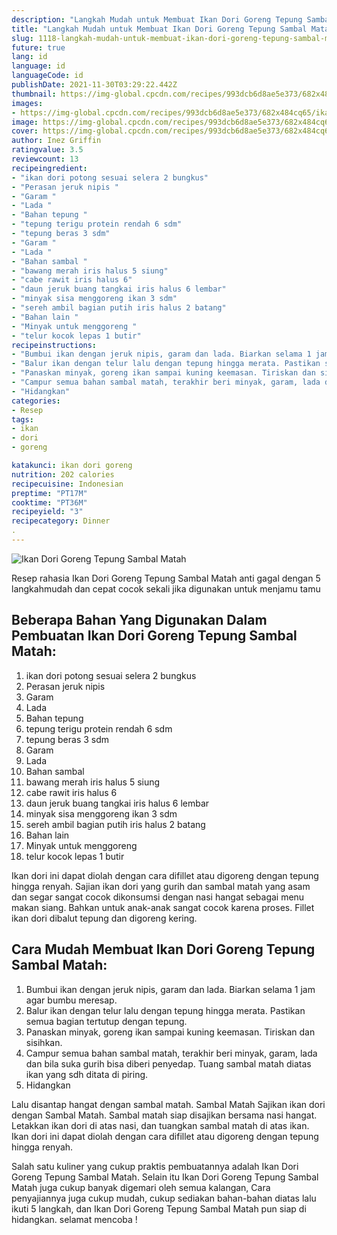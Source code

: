 ```yaml
---
description: "Langkah Mudah untuk Membuat Ikan Dori Goreng Tepung Sambal Matah Anti Gagal"
title: "Langkah Mudah untuk Membuat Ikan Dori Goreng Tepung Sambal Matah Anti Gagal"
slug: 1118-langkah-mudah-untuk-membuat-ikan-dori-goreng-tepung-sambal-matah-anti-gagal
future: true
lang: id
language: id
languageCode: id
publishDate: 2021-11-30T03:29:22.442Z 
thumbnail: https://img-global.cpcdn.com/recipes/993dcb6d8ae5e373/682x484cq65/ikan-dori-goreng-tepung-sambal-matah-foto-resep-utama.png
images:
- https://img-global.cpcdn.com/recipes/993dcb6d8ae5e373/682x484cq65/ikan-dori-goreng-tepung-sambal-matah-foto-resep-utama.png
image: https://img-global.cpcdn.com/recipes/993dcb6d8ae5e373/682x484cq65/ikan-dori-goreng-tepung-sambal-matah-foto-resep-utama.png
cover: https://img-global.cpcdn.com/recipes/993dcb6d8ae5e373/682x484cq65/ikan-dori-goreng-tepung-sambal-matah-foto-resep-utama.png
author: Inez Griffin
ratingvalue: 3.5
reviewcount: 13
recipeingredient:
- "ikan dori potong sesuai selera 2 bungkus"
- "Perasan jeruk nipis "
- "Garam "
- "Lada "
- "Bahan tepung "
- "tepung terigu protein rendah 6 sdm"
- "tepung beras 3 sdm"
- "Garam "
- "Lada "
- "Bahan sambal "
- "bawang merah iris halus 5 siung"
- "cabe rawit iris halus 6"
- "daun jeruk buang tangkai iris halus 6 lembar"
- "minyak sisa menggoreng ikan 3 sdm"
- "sereh ambil bagian putih iris halus 2 batang"
- "Bahan lain "
- "Minyak untuk menggoreng "
- "telur kocok lepas 1 butir"
recipeinstructions:
- "Bumbui ikan dengan jeruk nipis, garam dan lada. Biarkan selama 1 jam agar bumbu meresap."
- "Balur ikan dengan telur lalu dengan tepung hingga merata. Pastikan semua bagian tertutup dengan tepung."
- "Panaskan minyak, goreng ikan sampai kuning keemasan. Tiriskan dan sisihkan."
- "Campur semua bahan sambal matah, terakhir beri minyak, garam, lada dan bila suka gurih bisa diberi penyedap. Tuang sambal matah diatas ikan yang sdh ditata di piring."
- "Hidangkan"
categories:
- Resep
tags:
- ikan
- dori
- goreng

katakunci: ikan dori goreng 
nutrition: 202 calories
recipecuisine: Indonesian
preptime: "PT17M"
cooktime: "PT36M"
recipeyield: "3"
recipecategory: Dinner
. 
---
```



![Ikan Dori Goreng Tepung Sambal Matah](https://img-global.cpcdn.com/recipes/993dcb6d8ae5e373/682x484cq65/ikan-dori-goreng-tepung-sambal-matah-foto-resep-utama.png)

Resep rahasia Ikan Dori Goreng Tepung Sambal Matah  anti gagal dengan 5 langkahmudah dan cepat cocok sekali jika digunakan untuk menjamu tamu

<!--inarticleads1-->

## Beberapa Bahan Yang Digunakan Dalam Pembuatan Ikan Dori Goreng Tepung Sambal Matah:

1. ikan dori potong sesuai selera 2 bungkus
1. Perasan jeruk nipis 
1. Garam 
1. Lada 
1. Bahan tepung 
1. tepung terigu protein rendah 6 sdm
1. tepung beras 3 sdm
1. Garam 
1. Lada 
1. Bahan sambal 
1. bawang merah iris halus 5 siung
1. cabe rawit iris halus 6
1. daun jeruk buang tangkai iris halus 6 lembar
1. minyak sisa menggoreng ikan 3 sdm
1. sereh ambil bagian putih iris halus 2 batang
1. Bahan lain 
1. Minyak untuk menggoreng 
1. telur kocok lepas 1 butir

Ikan dori ini dapat diolah dengan cara difillet atau digoreng dengan tepung hingga renyah. Sajian ikan dori yang gurih dan sambal matah yang asam dan segar sangat cocok dikonsumsi dengan nasi hangat sebagai menu makan siang. Bahkan untuk anak-anak sangat cocok karena proses. Fillet ikan dori dibalut tepung dan digoreng kering. 

<!--inarticleads2-->

## Cara Mudah Membuat Ikan Dori Goreng Tepung Sambal Matah:

1. Bumbui ikan dengan jeruk nipis, garam dan lada. Biarkan selama 1 jam agar bumbu meresap.
1. Balur ikan dengan telur lalu dengan tepung hingga merata. Pastikan semua bagian tertutup dengan tepung.
1. Panaskan minyak, goreng ikan sampai kuning keemasan. Tiriskan dan sisihkan.
1. Campur semua bahan sambal matah, terakhir beri minyak, garam, lada dan bila suka gurih bisa diberi penyedap. Tuang sambal matah diatas ikan yang sdh ditata di piring.
1. Hidangkan


Lalu disantap hangat dengan sambal matah. Sambal Matah Sajikan ikan dori dengan Sambal Matah. Sambal matah siap disajikan bersama nasi hangat. Letakkan ikan dori di atas nasi, dan tuangkan sambal matah di atas ikan. Ikan dori ini dapat diolah dengan cara difillet atau digoreng dengan tepung hingga renyah. 

Salah satu kuliner yang cukup praktis pembuatannya adalah  Ikan Dori Goreng Tepung Sambal Matah. Selain itu  Ikan Dori Goreng Tepung Sambal Matah  juga cukup banyak digemari oleh semua kalangan, Cara penyajiannya juga cukup mudah, cukup sediakan bahan-bahan diatas lalu ikuti 5 langkah, dan  Ikan Dori Goreng Tepung Sambal Matah  pun siap di hidangkan. selamat mencoba !
